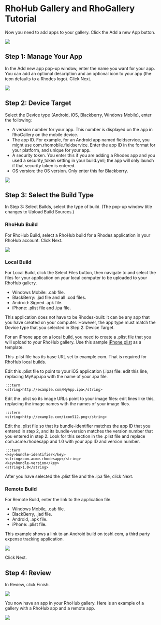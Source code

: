 RhoHub Gallery and RhoGallery Tutorial
========

Now you need to add apps to your gallery. Click the Add a new App button.

<img src="http://rhodocs.s3.amazonaws.com/rhohub-rhogallery/add-new-app-button.jpg"/>

## Step 1: Manage Your App

In the Add new app pop-up window, enter the name you want for your app. You can add an optional description and an optional icon to your app (the icon defaults to a Rhodes logo). Click Next.

<img src="http://rhodocs.s3.amazonaws.com/rhohub-rhogallery/add-new-app-step1.jpg"/>

## Step 2: Device Target

Select the Device type (Android, iOS, Blackberry, Windows Mobile), enter the following:

 * A version number for your app. This number is displayed on the app in RhoGallery on the mobile device.
 * The app ID. For example, for an Android app named fieldservice, you might use com.rhomobile.fieldservice. Enter the app ID in the format for your platform, and unique for your app.
 * A security token. You enter this if you are adding a Rhodes app and you used a security_token setting in your build.yml; the app will only launch if that security token is entered.
 * OS version: the OS version. Only enter this for Blackberry.

<img src="http://rhodocs.s3.amazonaws.com/rhohub-rhogallery/add-new-app-step2.jpg"/>

## Step 3: Select the Build Type

In Step 3: Select Builds, select the type of build. (The pop-up window title changes to Upload Build Sources.)

### RhoHub Build

For RhoHub Build, select a RhoHub build for a Rhodes application in your RhoHub account. Click Next.

<img src="http://rhodocs.s3.amazonaws.com/rhohub-rhogallery/add-new-app-step3-RhoHub.jpg"/>

### Local Build

For Local Build, click the Select Files button, then navigate to and select the files for your application on your local computer to be uploaded to your RhoHub gallery. 

 * Windows Mobile: .cab file.
 * BlackBerry: .jad file and all .cod files.
 * Android: Signed .apk file. 
 * iPhone: .plist file and .ipa file.

This application does not have to be Rhodes-built: it can be any app that you have created on your computer. However, the app type must match the Device type that you selected in Step 2: Device Target.

For an iPhone app on a local build, you need to create a .plist file that you will upload to your RhoHub gallery. Use this sample [iPhone plist](https://gist.github.com/826832) as a template.

This .plist file has its base URL set to example.com. That is required for RhoHub local builds.

Edit this .plist file to point to your iOS application (.ipa) file: edit this line, replacing MyApp.ipa with the name of your .ipa file.

	:::term
	<string>http://example.com/MyApp.ipa</string>

Edit the .plist so its image URLs point to your image files: edit lines like this, replacing the image names with the names of your image files.

	:::term
	<string>http://example.com/icon512.png</string>

Edit the .plist file so that its bundle-identifier matches the app ID that you entered in step 2, and its bundle-version matches the version number that you entered in step 2. Look for this section in the .plist file and replace com.acme.rhodesapp and 1.0 with your app ID and version number.

	:::term
	<key>bundle-identifier</key>
	<string>com.acme.rhodesapp</string>
	<key>bundle-version</key>
	<string>1.0</string>

After you have selected the .plist file and the .ipa file, click Next.

### Remote Build

For Remote Build, enter the link to the application file.

 * Windows Mobile, .cab file.
 * BlackBerry, .jad file.
 * Android, .apk file.
 * iPhone: .plist file. 

This example shows a link to an Android build on toshl.com, a third party expense tracking application.

<img src="http://rhodocs.s3.amazonaws.com/rhohub-rhogallery/add-new-app-step3-remote.jpg"/>

Click Next.

## Step 4: Review

In Review, click Finish.

<img src="http://rhodocs.s3.amazonaws.com/rhohub-rhogallery/add-new-app-review.jpg"/>

You now have an app in your RhoHub gallery. Here is an example of a gallery with a RhoHub app and a remote app.

<img src="http://rhodocs.s3.amazonaws.com/rhohub-rhogallery/rhohub-gallery-apps.jpg"/>
